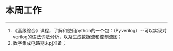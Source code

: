 # 本周工作
***********
1. 《高级综合》课程，了解和使用python的一个包：（Pyverilog）--可以实现对verilog的语法词法分析，以及生成数据流和控制流图；
2. 数字集成电路期末pj准备；
